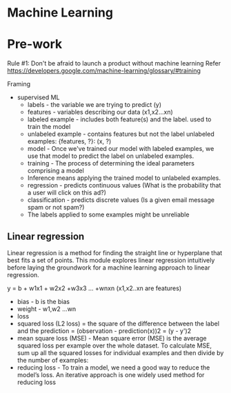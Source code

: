# Machine Learning
# Pre-work

Rule #1: Don't be afraid to launch a product without machine learning
Refer https://developers.google.com/machine-learning/glossary/#training

Framing
- supervised ML
  - labels - the variable we are trying to predict (y)
  - features - variables describing our data (x1,x2...xn)
  - labeled example - includes both feature(s) and the label. used to train the model
  - unlabeled example - contains features but not the label
    unlabeled examples: {features, ?}: (x, ?)
  - model - Once we've trained our model with labeled examples, we use that model to predict the label on unlabeled examples.
  - training - The process of determining the ideal parameters comprising a model
  - Inference means applying the trained model to unlabeled examples. 
  - regression - predicts continuous values (What is the probability that a user will click on this ad?)
  - classification - predicts discrete values (Is a given email message spam or not spam?)
  - The labels applied to some examples might be unreliable

## Linear regression
Linear regression is a method for finding the straight line or hyperplane that best fits a set of points. 
This module explores linear regression intuitively before laying the groundwork for a machine learning approach to linear regression.

y = b + w1x1 + w2x2 +w3x3 ... +wnxn (x1,x2..xn are features)

- bias - b is the bias
- weight - w1,w2 ...wn
- loss
- squared loss (L2 loss) = the square of the difference between the label and the prediction  = (observation - prediction(x))2
  = (y - y')2
- mean square loss (MSE) - Mean square error (MSE) is the average squared loss per example over the whole dataset. To calculate MSE, sum up all the squared losses for individual examples and then divide by the number of examples:
- reducing loss - To train a model, we need a good way to reduce the model’s loss. An iterative approach is one widely used method for reducing loss

